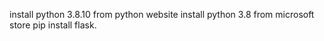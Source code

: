 install python 3.8.10 from python website
install python 3.8 from microsoft store
pip install flask.
